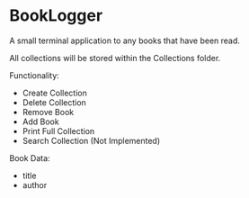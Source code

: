 # BookLogger
A small terminal application to any books that have been read. 

All collections will be stored within the Collections folder.

Functionality:
  * Create Collection
  * Delete Collection
  * Remove Book
  * Add Book
  * Print Full Collection
  * Search Collection (Not Implemented)

Book Data:
  * title
  * author


